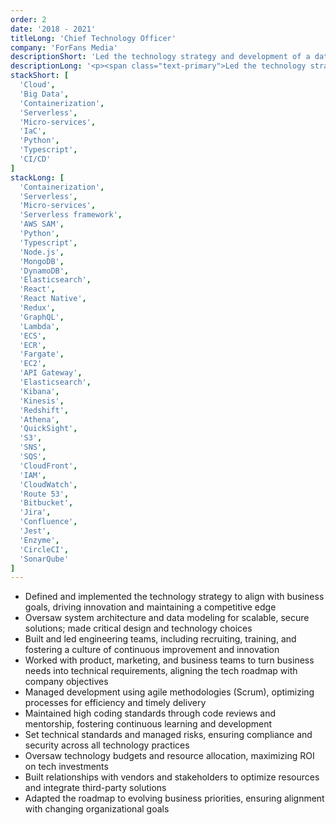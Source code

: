 ```yaml
---
order: 2
date: '2018 - 2021'
titleLong: 'Chief Technology Officer'
company: 'ForFans Media'
descriptionShort: 'Led the technology strategy and development of a data-driven platform and built a high-performing team to deliver a scalable solution for content analysis and personalized strategies'
descriptionLong: '<p><span class="text-primary">Led the technology strategy</span> and <span class="text-primary">end-to-end development</span> of a <span class="text-primary">data-driven platform</span> from the ground up, designed to categorize and analyze content creators through <span class="text-primary">advanced analytics</span>. <span class="text-primary">Architected the design</span> and successfully <span class="text-primary">built</span> a high-performing <span class="text-primary">team</span>, delivering a <span class="text-primary">scalable solution</span> that enhanced decision-making and personalized content strategies</p>'
stackShort: [
  'Cloud',
  'Big Data',
  'Containerization',
  'Serverless',
  'Micro-services',
  'IaC',
  'Python',
  'Typescript',
  'CI/CD'
]
stackLong: [
  'Containerization',
  'Serverless',
  'Micro-services',
  'Serverless framework',
  'AWS SAM',
  'Python',
  'Typescript',
  'Node.js',
  'MongoDB',
  'DynamoDB',
  'Elasticsearch',
  'React',
  'React Native',
  'Redux',
  'GraphQL',
  'Lambda',
  'ECS',
  'ECR',
  'Fargate',
  'EC2',
  'API Gateway',
  'Elasticsearch',
  'Kibana',
  'Kinesis',
  'Redshift',
  'Athena',
  'QuickSight',
  'S3',
  'SNS',
  'SQS',
  'CloudFront',
  'IAM',
  'CloudWatch',
  'Route 53',
  'Bitbucket',
  'Jira',
  'Confluence',
  'Jest',
  'Enzyme',
  'CircleCI',
  'SonarQube'
]
---
```

<p>
  <ul>
    <li><span class="text-primary">Defined and implemented the technology strategy</span> to align with business goals, driving innovation and maintaining a competitive edge</li>
    <li><span class="text-primary">Oversaw system architecture</span> and <span class="text-primary">data modeling</span> for <span class="text-primary">scalable</span>, <span class="text-primary">secure</span> solutions; made critical design and technology choices</li>
    <li><span class="text-primary">Built and led engineering teams</span>, including recruiting, training, and fostering a culture of continuous improvement and innovation</li>
    <li>Worked with product, marketing, and business teams to <span class="text-primary">turn business needs into technical requirements</span>, aligning the tech roadmap with company objectives</li>
    <li><span class="text-primary">Managed development</span> using agile methodologies (Scrum), optimizing processes for efficiency and timely delivery</li>
    <li><span class="text-primary">Maintained high coding standards</span> through code reviews and mentorship, fostering continuous learning and development</li>
    <li>Set technical standards and managed risks, ensuring <span class="text-primary">compliance</span> and <span class="text-primary">security</span> across all technology practices</li>
    <li>Oversaw technology <span class="text-primary">budgets</span> and <span class="text-primary">resource allocation</span>, maximizing ROI on tech investments</li>
    <li>Built <span class="text-primary">relationships</span> with <span class="text-primary">vendors</span> and <span class="text-primary">stakeholders</span> to optimize resources and integrate third-party solutions</li>
    <li>Adapted the <span class="text-primary">roadmap</span> to <span class="text-primary">evolving business priorities</span>, ensuring alignment with changing organizational goals</li>
  </ul>
</p>
